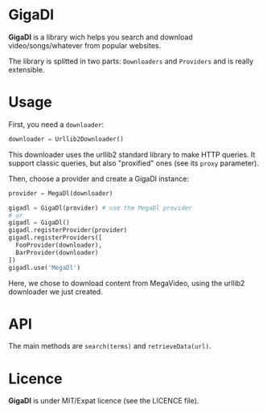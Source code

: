 # GigaDl

**GigaDl** is a library wich helps you search and download video/songs/whatever
from popular websites.

The library is splitted in two parts: `Downloaders` and `Providers` and is really extensible.


# Usage

First, you need a `downloader`:

``` python
downloader = Urllib2Downloader()
```

This downloader uses the urllib2 standard library to make HTTP queries. It
support classic queries, but also "proxified" ones (see its `proxy` parameter).


Then, choose a provider and create a GigaDl instance:

```python
provider = MegaDl(downloader)

gigadl = GigaDl(provider) # use the MegaDl provider
# or
gigadl = GigaDl()
gigadl.registerProvider(provider)
gigadl.registerProviders([
  FooProvider(downloader),
  BarProvider(downloader)
])
gigadl.use('MegaDl')
```

Here, we chose to download content from MegaVideo, using the urllib2 downloader
we just created.


# API

The main methods are `search(terms)` and `retrieveData(url)`.


# Licence

**GigaDl** is under MIT/Expat licence (see the LICENCE file).
